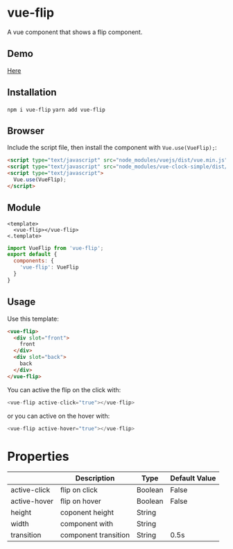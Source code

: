 # vue-flip

A vue component that shows a flip component.

## Demo

[Here](https://vue-flip.kevingrandemange.net/)

## Installation

`npm i vue-flip`
`yarn add vue-flip`

## Browser

Include the script file, then install the component with `Vue.use(VueFlip);`:

```html 
<script type="text/javascript" src="node_modules/vuejs/dist/vue.min.js"></script>
<script type="text/javascript" src="node_modules/vue-clock-simple/dist/vue-flip.min.js"></script>
<script type="text/javascript">
  Vue.use(VueFlip);
</script>
```
## Module

```vue
<template>
  <vue-flip></vue-flip>
<.template>
```

```javascript
import VueFlip from 'vue-flip';
export default {
  components: {
    'vue-flip': VueFlip
  }
}
```

## Usage

Use this template:

```html
<vue-flip>
  <div slot="front">
    front
  </div>
  <div slot="back">
    back
  </div>
</vue-flip>
```

You can active the flip on the click with:

```javascript
<vue-flip active-click="true"></vue-flip>
```

or you can active on the hover with:

```javascript
<vue-flip active-hover="true"></vue-flip>
```

# Properties

|               | Description             | Type    | Default Value |
| ------------- | ----------------------- | ------- | ------------- |
| active-click  | flip on click           | Boolean | False         |
| active-hover  | flip on hover           | Boolean | False         |
| height        | coponent height         | String  |               |
| width         | component with          | String  |               |
| transition    | component transition    | String  | 0.5s          |



